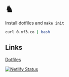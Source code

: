 # ♞

Install dotfiles and `make init`

```bash
curl 0.nf3.co | bash
```

## Links

[Dotfiles](https://github.com/cblanc/dotfiles)

[![Netlify Status](https://api.netlify.com/api/v1/badges/8547306d-3c2a-4cd7-b2df-3cb5f4f1502f/deploy-status)](https://app.netlify.com/sites/eager-davinci-43c301/deploys)
